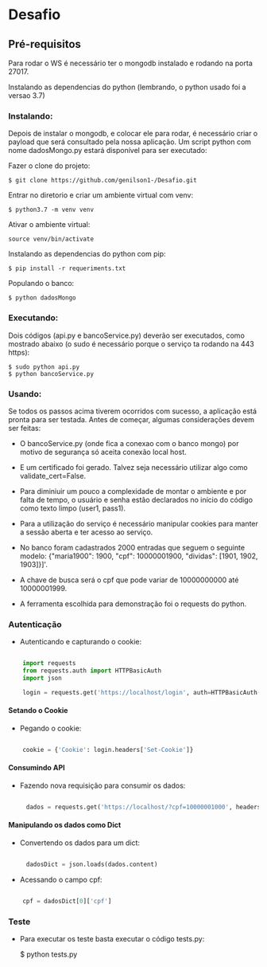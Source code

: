 # Desafio

Pré-requisitos
----------------------
Para rodar o WS é necessário ter o mongodb instalado e rodando na porta 27017.

Instalando as dependencias do python (lembrando, o python usado foi a versao 3.7)

### Instalando:

Depois de instalar o mongodb, e colocar ele para rodar, é necessário criar o payload que será consultado pela nossa aplicação.
Um script python com nome dadosMongo.py estará disponível para ser executado:
	

Fazer o clone do projeto:

	$ git clone https://github.com/genilson1-/Desafio.git	

Entrar no diretorio e criar um ambiente virtual com venv:

	$ python3.7 -m venv venv

Ativar o ambiente virtual:

	source venv/bin/activate

Instalando as dependencias do python com pip:

	$ pip install -r requeriments.txt

Populando o banco:

	$ python dadosMongo


### Executando:

Dois códigos (api.py e bancoService.py) deverão ser executados, como mostrado abaixo (o sudo é necessário porque o serviço ta rodando na 443 https):

	$ sudo python api.py
	$ python bancoService.py


### Usando:

Se todos os passos acima tiverem ocorridos com sucesso, a aplicação está pronta para ser testada. Antes de começar, algumas considerações devem ser feitas:
* O bancoService.py (onde fica a conexao com o banco mongo) por motivo de segurança só aceita conexão local host. 

* E um certificado foi gerado. Talvez seja necessário utilizar algo como validate_cert=False. 

* Para diminiuir um pouco a complexidade de montar o ambiente e por falta de tempo, o usuário e senha estão declarados no início do código como texto limpo (user1, pass1).

* Para a utilização do serviço é necessário manipular cookies para manter a sessão aberta e ter acesso ao serviço.

* No banco foram cadastrados 2000 entradas que seguem o seguinte modelo: {"maria1900": 1900, "cpf": 10000001900, "dividas": [1901, 1902, 1903]}]'.

* A chave de busca será o cpf que pode variar de 10000000000 até 10000001999.

* A ferramenta escolhida para demonstração foi o requests do python.

### Autenticação

* Autenticando e capturando o cookie:

```python	

	import requests
	from requests.auth import HTTPBasicAuth
	import json	

	login = requests.get('https://localhost/login', auth=HTTPBasicAuth('user1', 'pass1'), verify=False)

```

#### Setando o Cookie

* Pegando o cookie:

```python

	cookie = {'Cookie': login.headers['Set-Cookie']}

```

#### Consumindo API

* Fazendo nova requisição para consumir os dados:

```python

	 dados = requests.get('https://localhost/?cpf=10000001000', headers=cookie, verify=False)

```

#### Manipulando os dados como Dict

* Convertendo os dados para um dict:

```python

	 dadosDict = json.loads(dados.content)

```

* Acessando o campo cpf:

```python

	cpf = dadosDict[0]['cpf']

```

### Teste

* Para executar os teste basta executar o código tests.py:
	
	$ python tests.py
	
